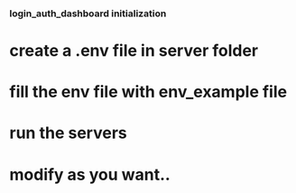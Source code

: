 ### login_auth_dashboard initialization

# create a .env file in server folder
# fill the env file with env_example file
# run the servers
# modify as you want..